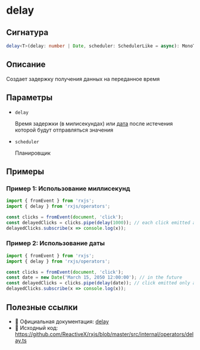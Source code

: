 # delay

## Сигнатура

```typescript
delay<T>(delay: number | Date, scheduler: SchedulerLike = async): MonoTypeOperatorFunction<T>
```

## Описание

Создает задержку получения данных на переданное время

## Параметры

- `delay`
  
  Время задержки (в милисекундах) или [дата](https://developer.mozilla.org/en-US/docs/Web/JavaScript/Reference/Global_Objects/Date) после истечения которой будут отправляться значения

- `scheduler`
  
  Планировщик

## Примеры

### Пример 1: Использование миллисекунд

```typescript
import { fromEvent } from 'rxjs';
import { delay } from 'rxjs/operators';

const clicks = fromEvent(document, 'click');
const delayedClicks = clicks.pipe(delay(1000)); // each click emitted after 1 second
delayedClicks.subscribe(x => console.log(x));
```

### Пример 2: Использование даты

```typescript
import { fromEvent } from 'rxjs';
import { delay } from 'rxjs/operators';

const clicks = fromEvent(document, 'click');
const date = new Date('March 15, 2050 12:00:00'); // in the future
const delayedClicks = clicks.pipe(delay(date)); // click emitted only after that date
delayedClicks.subscribe(x => console.log(x));
```

## Полезные ссылки

- 📰 Официальная документация: [delay](https://rxjs.dev/api/operators/delay)
- 📁 Исходный код: https://github.com/ReactiveX/rxjs/blob/master/src/internal/operators/delay.ts

